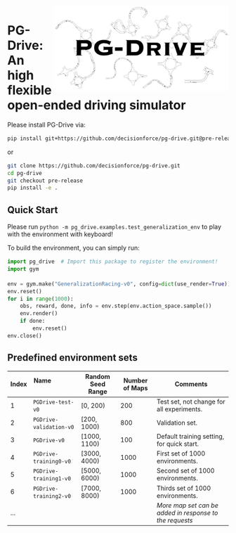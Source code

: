 
<img align=right width=400px  src="./pg_drive/assets/PG-Drive.png" />

# PG-Drive: An high flexible open-ended driving simulator

Please install PG-Drive via:

```bash
pip install git+https://github.com/decisionforce/pg-drive.git@pre-release
```

or 

```bash
git clone https://github.com/decisionforce/pg-drive.git
cd pg-drive
git checkout pre-release
pip install -e .
```

## Quick Start

Please run `python -m pg_drive.examples.test_generalization_env` to play with the environment with keyboard!

To build the environment, you can simply run:

```python
import pg_drive  # Import this package to register the environment!
import gym

env = gym.make("GeneralizationRacing-v0", config=dict(use_render=True))
env.reset()
for i in range(1000):
    obs, reward, done, info = env.step(env.action_space.sample())
    env.render()
    if done:
        env.reset()
env.close()
```


## Predefined environment sets

| Index | Name     &nbsp; &nbsp; &nbsp; &nbsp; &nbsp; &nbsp; &nbsp; &nbsp; &nbsp; &nbsp; &nbsp;  | Random Seed Range | Number of Maps | Comments                                                |
| ----- | ----------------------- | ----------------- | -------------- | ------------------------------------------------------- |
| 1     | `PGDrive-test-v0`       | [0, 200)          | 200            | Test set, not change for all experiments.               |
| 2     | `PGDrive-validation-v0` | [200, 1000)       | 800            | Validation set.                                         |
| 3     | `PGDrive-v0`            | [1000, 1100)      | 100            | Default training setting, for quick start.              |
| 4     | `PGDrive-training0-v0`  | [3000, 4000)      | 1000           | First set of 1000 environments.                         |
| 5     | `PGDrive-training1-v0`  | [5000, 6000)      | 1000           | Second set of 1000 environments.                        |
| 6     | `PGDrive-training2-v0`  | [7000, 8000)      | 1000           | Thirds set of 1000 environments.                        |
| ...   |                         |                   |                | *More map set can be added in response to the requests* |
